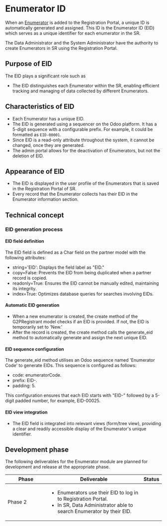 # Enumerator ID

When an [Enumerator](./) is added to the Registration Portal, a unique ID is automatically generated and assigned. This ID is the Enumerator ID (EID) which serves as a unique identifier for each enumerator in the SR.

The Data Administrator and the System Administrator have the authority to create Enumerators in SR using the Registration Portal.

## Purpose of EID

The EID plays a significant role such as

* The EID distinguishes each Enumerator within the SR, enabling efficient tracking and managing of data collected by different Enumerators.

## Characteristics of EID

* Each Enumerator has a unique EID.
* The EID is generated using a sequencer on the Odoo platform. It has a 5-digit sequence with a configurable prefix. For example, it could be formatted as `EID-00001`.
* Since EID is a read-only attribute throughout the system, it cannot be changed, once they are generated.
* The admin portal allows for the deactivation of Enumerators, but not the deletion of EID.

## Appearance of EID

* The EID is displayed in the user profile of the Enumerators that is saved in the Registration Portal of SR.
* Every record that the Enumerator collects has their EID in the Enumerator information section.

## Technical concept

### EID generation process

#### **EID field definition**

The EID field is defined as a Char field on the partner model with the following attributes:

* string='EID': Displays the field label as "EID."&#x20;
* copy=False: Prevents the EID from being duplicated when a partner record is copied.&#x20;
* readonly=True: Ensures the EID cannot be manually edited, maintaining its integrity.&#x20;
* index=True: Optimizes database queries for searches involving EIDs.

#### **Automatic EID generation**

* When a new enumerator is created, the create method of the G2PRegistrant model checks if an EID is provided. If not, the EID is temporarily set to 'New.'
* After the record is created, the create method calls the generate\_eid method to automatically generate and assign the next unique EID.

#### **EID sequence configuration**

The generate\_eid method utilises an Odoo sequence named 'Enumerator Code' to generate EIDs. This sequence is configured as follows:

* code: enumeratorCode.
* prefix: EID-.
* padding: 5.

This configuration ensures that each EID starts with "EID-" followed by a 5-digit padded number, for example, EID-00025.

#### **EID  view integration**

* The EID field is integrated into relevant views (form/tree view), providing a clear and readily accessible display of the Enumerator's unique identifier.&#x20;

## Development phase

The following deliverables for the Enumerator module are planned for development and release at the appropriate phase.

<table><thead><tr><th width="117">Phase</th><th>Deliverable</th><th>Status</th></tr></thead><tbody><tr><td>Phase 2</td><td><ul><li>Enumerators use their EID to log in to Registration Portal.</li><li>In SR, Data Administrator able to search Enumerator by their EID.</li></ul></td><td></td></tr></tbody></table>
